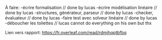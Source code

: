 À faire:
-écrire formalisation // done by lucas
-écrire modélisation linéaire // done by lucas
-structures, générateur, parseur // done by lucas
-checker, évaluateur // done by lucas
-faire test avec solveur linéaire // done by lucas
-déboucher les toilettes // lucas cannot do everything on his own but thx

Lien vers rapport:
https://fr.overleaf.com/read/rdmjhqptbfbq
